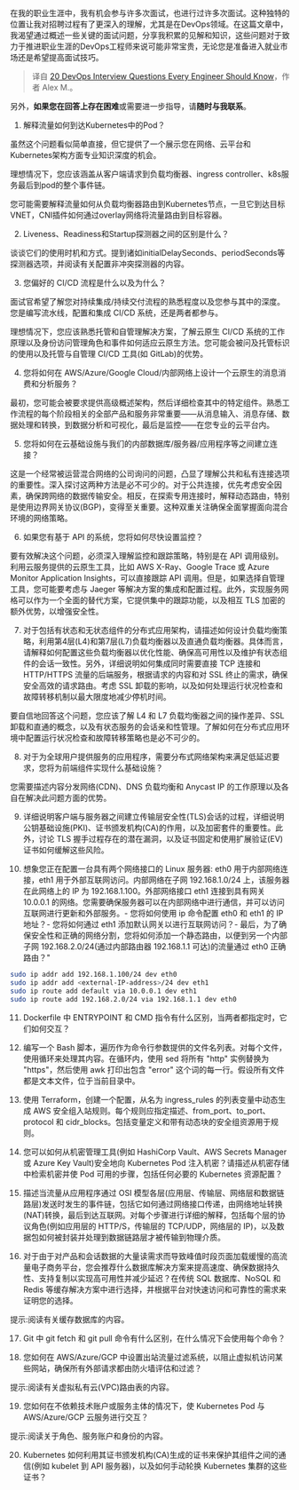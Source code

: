 <!--
title: 工程师必须知道的20个DevOps面试题
cover: ./cover.png
-->

在我的职业生涯中，我有机会参与许多次面试，也进行过许多次面试。这种独特的位置让我对招聘过程有了更深入的理解，尤其是在DevOps领域。在这篇文章中，我渴望通过概述一些关键的面试问题，分享我积累的见解和知识，这些问题对于致力于推进职业生涯的DevOps工程师来说可能非常宝贵，无论您是准备进入就业市场还是希望提高面试技巧。

> 译自 [20 DevOps Interview Questions Every Engineer Should Know](https://www.linkedin.com/pulse/20-devops-interview-questions-every-engineer-should-know-alex-muradov-wtome/)，作者 Alex M.。

另外，**如果您在回答上存在困难**或需要进一步指导，请**随时与我联系**。

1. 解释流量如何到达Kubernetes中的Pod？

虽然这个问题看似简单直接，但它提供了一个展示您在网络、云平台和Kubernetes架构方面专业知识深度的机会。

理想情况下，您应该涵盖从客户端请求到负载均衡器、ingress controller、k8s服务最后到pod的整个事件链。

您可能需要解释流量如何从负载均衡器路由到Kubernetes节点，一旦它到达目标VNET，CNI插件如何通过overlay网络将流量路由到目标容器。

2. Liveness、Readiness和Startup探测器之间的区别是什么？

谈谈它们的使用时机和方式。提到诸如initialDelaySeconds、periodSeconds等探测器选项，并阅读有关配置非冲突探测器的内容。

3. 您偏好的 CI/CD 流程是什么以及为什么？

面试官希望了解您对持续集成/持续交付流程的熟悉程度以及您参与其中的深度。您是编写流水线，配置和集成 CI/CD 系统，还是两者都参与。

理想情况下，您应该熟悉托管和自管理解决方案，了解云原生 CI/CD 系统的工作原理以及身份访问管理角色和事件如何适应云原生方法。您可能会被问及托管标识的使用以及托管与自管理 CI/CD 工具(如 GitLab)的优势。 

4. 您将如何在 AWS/Azure/Google Cloud/内部网络上设计一个云原生的消息消费和分析服务？

最初，您可能会被要求提供高级概述架构，然后详细检查其中的特定组件。熟悉工作流程的每个阶段相关的全部产品和服务非常重要——从消息输入、消息存储、数据处理和转换，到数据分析和可视化，最后是监控——在您专业的云平台内。

5. 您将如何在云基础设施与我们的内部数据库/服务器/应用程序等之间建立连接？

这是一个经常被运营混合网络的公司询问的问题，凸显了理解公共和私有连接选项的重要性。深入探讨这两种方法是必不可少的。对于公共连接，优先考虑安全因素，确保跨网络的数据传输安全。相反，在探索专用连接时，解释动态路由，特别是使用边界网关协议(BGP)，变得至关重要。这种双重关注确保全面掌握面向混合环境的网络策略。

6. 如果您有基于 API 的系统，您将如何尽快设置监控？

要有效解决这个问题，必须深入理解监控和跟踪策略，特别是在 API 调用级别。利用云服务提供的云原生工具，比如 AWS X-Ray、Google Trace 或 Azure Monitor Application Insights，可以直接跟踪 API 调用。但是，如果选择自管理工具，您可能要考虑与 Jaeger 等解决方案的集成和配置过程。此外，实现服务网格可以作为一个全面的替代方案，它提供集中的跟踪功能，以及相互 TLS 加密的额外优势，以增强安全性。

7. 对于包括有状态和无状态组件的分布式应用架构，请描述如何设计负载均衡策略，利用第4层(L4)和第7层(L7)负载均衡器以及直通负载均衡器。具体而言，请解释如何配置这些负载均衡器以优化性能、确保高可用性以及维护有状态组件的会话一致性。另外，详细说明如何集成同时需要直接 TCP 连接和 HTTP/HTTPS 流量的后端服务，根据请求的内容和对 SSL 终止的需求，确保安全高效的请求路由。考虑 SSL 卸载的影响，以及如何处理运行状况检查和故障转移机制以最大限度地减少停机时间。

要自信地回答这个问题，您应该了解 L4 和 L7 负载均衡器之间的操作差异、SSL 卸载和直通的概念，以及有状态服务的会话亲和性管理。了解如何在分布式应用环境中配置运行状况检查和故障转移策略也是必不可少的。

8. 对于为全球用户提供服务的应用程序，需要分布式网络架构来满足低延迟要求，您将为前端组件实现什么基础设施？

您需要描述内容分发网络(CDN)、DNS 负载均衡和 Anycast IP 的工作原理以及各自在解决此问题方面的优势。

9. 详细说明客户端与服务器之间建立传输层安全性(TLS)会话的过程，详细说明公钥基础设施(PKI)、证书颁发机构(CA)的作用，以及加密套件的重要性。此外，讨论 TLS 握手过程存在的潜在漏洞，以及证书固定和使用扩展验证(EV)证书如何缓解这些风险。

10. 想象您正在配置一台具有两个网络接口的 Linux 服务器: eth0 用于内部网络连接，eth1 用于外部互联网访问。内部网络在子网 192.168.1.0/24 上，该服务器在此网络上的 IP 为 192.168.1.100。外部网络接口 eth1 连接到具有网关 10.0.0.1 的网络。您需要确保服务器可以在内部网络中进行通信，并可以访问互联网进行更新和外部服务。- 您将如何使用 ip 命令配置 eth0 和 eth1 的 IP 地址？- 您将如何通过 eth1 添加默认网关以进行互联网访问？- 最后，为了确保安全性和正确的网络分割，您将如何添加一个静态路由，以便到另一个内部子网 192.168.2.0/24(通过内部路由器 192.168.1.1 可达)的流量通过 eth0 正确路由？"

```bash
sudo ip addr add 192.168.1.100/24 dev eth0
sudo ip addr add <external-IP-address>/24 dev eth1
sudo ip route add default via 10.0.0.1 dev eth1
sudo ip route add 192.168.2.0/24 via 192.168.1.1 dev eth0
```

11.  Dockerfile 中 ENTRYPOINT 和 CMD 指令有什么区别，当两者都指定时，它们如何交互？

12.  编写一个 Bash 脚本，遍历作为命令行参数提供的文件名列表。对每个文件，使用循环来处理其内容。在循环内，使用 sed 将所有 "http" 实例替换为 "https"，然后使用 awk 打印出包含 "error" 这个词的每一行。假设所有文件都是文本文件，位于当前目录中。

13.  使用 Terraform，创建一个配置，从名为 ingress_rules 的列表变量中动态生成 AWS 安全组入站规则。每个规则应指定描述、from_port、to_port、protocol 和 cidr_blocks。包括变量定义和带有动态块的安全组资源用于规则。

14.  您可以如何从机密管理工具(例如 HashiCorp Vault、AWS Secrets Manager 或 Azure Key Vault)安全地向 Kubernetes Pod 注入机密？请描述从机密存储中检索机密并使 Pod 可用的步骤，包括任何必要的 Kubernetes 资源配置？

15. 描述当流量从应用程序通过 OSI 模型各层(应用层、传输层、网络层和数据链路层)发送时发生的事件链，包括它如何通过网络接口传递，由网络地址转换(NAT)转换，最后到达互联网。对每个步骤进行详细的解释，包括每个层的协议角色(例如应用层的 HTTP/S，传输层的 TCP/UDP，网络层的 IP)，以及数据包如何被封装并处理到数据链路层才被传输到物理介质。

16. 对于由于对产品和会话数据的大量读需求而导致峰值时段页面加载缓慢的高流量电子商务平台，您会推荐什么数据库解决方案来提高速度、确保数据持久性、支持复制以实现高可用性并减少延迟？在传统 SQL 数据库、NoSQL 和 Redis 等缓存解决方案中进行选择，并根据平台对快速访问和可靠性的需求来证明您的选择。

提示:阅读有关缓存数据库的内容。

17. Git 中 git fetch 和 git pull 命令有什么区别，在什么情况下会使用每个命令？

18. 您如何在 AWS/Azure/GCP 中设置出站流量过滤系统，以阻止虚拟机访问某些网站，确保所有外部请求都由防火墙评估和过滤？

提示:阅读有关虚拟私有云(VPC)路由表的内容。

19. 您如何在不依赖技术账户或服务主体的情况下，使 Kubernetes Pod 与 AWS/Azure/GCP 云服务进行交互？

提示:阅读关于角色、服务账户和身份的内容。

20. Kubernetes 如何利用其证书颁发机构(CA)生成的证书来保护其组件之间的通信(例如 kubelet 到 API 服务器)，以及如何手动轮换 Kubernetes 集群的这些证书？

